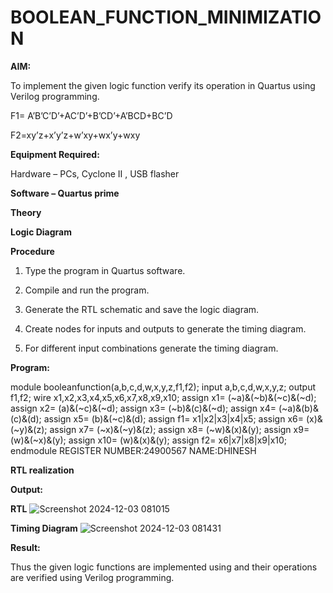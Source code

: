# BOOLEAN_FUNCTION_MINIMIZATION

**AIM:**

To implement the given logic function verify its operation in Quartus using Verilog programming.

F1= A’B’C’D’+AC’D’+B’CD’+A’BCD+BC’D 

F2=xy’z+x’y’z+w’xy+wx’y+wxy

**Equipment Required:**

Hardware – PCs, Cyclone II , USB flasher

**Software – Quartus prime**

**Theory**

**Logic Diagram**

**Procedure**

1.	Type the program in Quartus software.

2.	Compile and run the program.

3.	Generate the RTL schematic and save the logic diagram.

4.	Create nodes for inputs and outputs to generate the timing diagram.

5.	For different input combinations generate the timing diagram.


**Program:**

module booleanfunction(a,b,c,d,w,x,y,z,f1,f2);
input a,b,c,d,w,x,y,z;
output f1,f2;
wire x1,x2,x3,x4,x5,x6,x7,x8,x9,x10;
assign x1= (~a)&(~b)&(~c)&(~d);
assign x2= (a)&(~c)&(~d);
assign x3= (~b)&(c)&(~d);
assign x4= (~a)&(b)&(c)&(d);
assign x5= (b)&(~c)&(d);
assign f1= x1|x2|x3|x4|x5;
assign x6= (x)&(~y)&(z);
assign x7= (~x)&(~y)&(z);
assign x8= (~w)&(x)&(y);
assign x9= (w)&(~x)&(y);
assign x10= (w)&(x)&(y);
assign f2= x6|x7|x8|x9|x10;
endmodule
REGISTER NUMBER:24900567
NAME:DHINESH


**RTL realization**

**Output:**

**RTL**
![Screenshot 2024-12-03 081015](https://github.com/user-attachments/assets/5549e472-b888-4c14-ae1d-144ef411a2bf)

**Timing Diagram**
![Screenshot 2024-12-03 081431](https://github.com/user-attachments/assets/ce1b9ed5-d3b5-4fc2-af04-9172e8ca074b)

**Result:**

Thus the given logic functions are implemented using and their operations are verified using Verilog programming.


